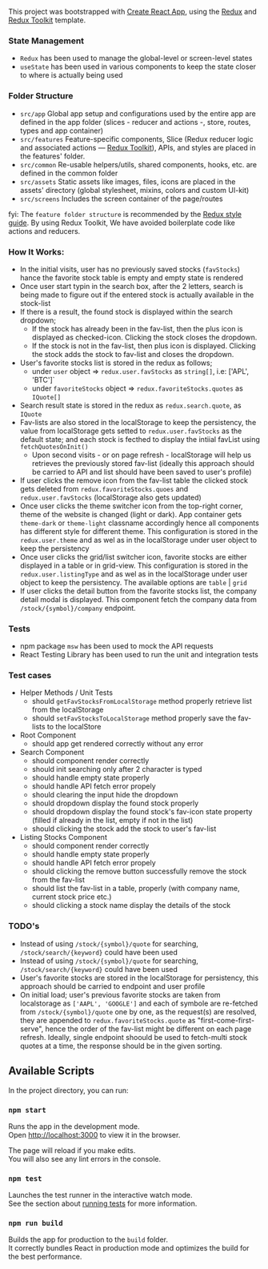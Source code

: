 This project was bootstrapped with [Create React App](https://github.com/facebook/create-react-app), using the [Redux](https://redux.js.org/) and [Redux Toolkit](https://redux-toolkit.js.org/) template.

### State Management

-   `Redux` has been used to manage the global-level or screen-level states
-   `useState` has been used in various components to keep the state closer to where is actually being used

### Folder Structure

-   `src/app` Global app setup and configurations used by the entire app are defined in the app folder (slices - reducer and actions -, store, routes, types and app container)
-   `src/features` Feature-specific components, Slice (Redux reducer logic and associated actions — [Redux Toolkit](#https://redux-toolkit.js.org/)), APIs, and styles are placed in the features' folder.
-   `src/common` Re-usable helpers/utils, shared components, hooks, etc. are defined in the common folder
-   `src/assets` Static assets like images, files, icons are placed in the assets' directory (global stylesheet, mixins, colors and custom UI-kit)
-   `src/screens` Includes the screen container of the page/routes

fyi: The `feature folder structure` is recommended by the [Redux style guide](#https://redux.js.org/style-guide/style-guide#structure-files-as-feature-folders-with-single-file-logic). By using Redux Toolkit, We have avoided boilerplate code like actions and reducers.

### How It Works:

-   In the initial visits, user has no previously saved stocks (`favStocks`) hance the favorite stock table is empty and empty state is rendered
-   Once user start typin in the search box, after the 2 letters, search is being made to figure out if the entered stock is actually available in the stock-list
-   If there is a result, the found stock is displayed within the search dropdown;
    -   If the stock has already been in the fav-list, then the plus icon is displayed as checked-icon. Clicking the stock closes the dropdown.
    -   If the stock is not in the fav-list, then plus icon is displayed. Clicking the stock adds the stock to fav-list and closes the dropdown.
-   User's favorite stocks list is stored in the redux as follows;
    -   under `user` object => `redux.user.favStocks` as `string[]`, i.e: ['APL', 'BTC']`
    -   under `favoriteStocks` object => `redux.favoriteStocks.quotes` as `IQuote[]`
-   Search result state is stored in the redux as `redux.search.quote`, as `IQuote`
-   Fav-lists are also stored in the localStorage to keep the persistency, the value from localStorage gets setted to `redux.user.favStocks` as the default state; and each stock is fecthed to display the intiial favList using `fetchQuotesOnInit()`
    -   Upon second visits - or on page refresh - localStorage will help us retrieves the previously stored fav-list (ideally this approach should be carried to API and list should have been saved to user's profile)
-   If user clicks the remove icon from the fav-list table the clicked stock gets deleted from `redux.favoriteStocks.quoes` and `redux.user.favStocks` (localStorage also gets updated)
-   Once user clicks the theme switcher icon from the top-right corner, theme of the website is changed (light or dark). App container gets `theme-dark` or `theme-light` classname accordingly hence all components has different style for different theme. This configuration is stored in the `redux.user.theme` and as wel as in the localStorage under user object to keep the persistency
-   Once user clicks the grid/list switcher icon, favorite stocks are either displayed in a table or in grid-view. This configuration is stored in the `redux.user.listingType` and as wel as in the localStorage under user object to keep the persistency. The available options are `table` | `grid`
-   If user clicks the detail button from the favorite stocks list, the company detail modal is displayed. This component fetch the company data from `/stock/{symbol}/company` endpoint.

### Tests

-   npm package `msw` has been used to mock the API requests
-   React Testing Library has been used to run the unit and integration tests

### Test cases

-   Helper Methods / Unit Tests
    -   should `getFavStocksFromLocalStorage` method properly retrieve list from the localStorage
    -   should `setFavStocksToLocalStorage` method properly save the fav-lists to the localStore
-   Root Component
    -   should app get rendered correctly without any error
-   Search Component
    -   should component render correctly
    -   should init searching only after 2 character is typed
    -   should handle empty state properly
    -   should handle API fetch error propely
    -   should clearing the input hide the dropdown
    -   should dropdown display the found stock properly
    -   should dropdown display the found stock's fav-icon state property (filled if already in the list, empty if not in the list)
    -   should clicking the stock add the stock to user's fav-list
-   Listing Stocks Component
    -   should component render correctly
    -   should handle empty state properly
    -   should handle API fetch error propely
    -   should clicking the remove button successfully remove the stock from the fav-list
    -   should list the fav-list in a table, properly (with company name, current stock price etc.)
    -   should clicking a stock name display the details of the stock

### TODO's

-   Instead of using `/stock/{symbol}/quote` for searching, `/stock/search/{keyword}` could have been used
-   Instead of using `/stock/{symbol}/quote` for searching, `/stock/search/{keyword}` could have been used
-   User's favorite stocks are stored in the localStorage for persistency, this approach should be carried to endpoint and user profile
-   On initial load; user's previous favorite stocks are taken from localstorage as `['AAPL', 'GOOGLE']` and each of symbole are re-fetched from `/stock/{symbol}/quote` one by one, as the request(s) are resolved, they are appended to `redux.favoriteStocks.quote` as "first-come-first-serve", hence the order of the fav-list might be different on each page refresh. Ideally, single endpoint shoould be used to fetch-multi stock quotes at a time, the response should be in the given sorting.

## Available Scripts

In the project directory, you can run:

### `npm start`

Runs the app in the development mode.<br />
Open [http://localhost:3000](http://localhost:3000) to view it in the browser.

The page will reload if you make edits.<br />
You will also see any lint errors in the console.

### `npm test`

Launches the test runner in the interactive watch mode.<br />
See the section about [running tests](https://facebook.github.io/create-react-app/docs/running-tests) for more information.

### `npm run build`

Builds the app for production to the `build` folder.<br />
It correctly bundles React in production mode and optimizes the build for the best performance.
